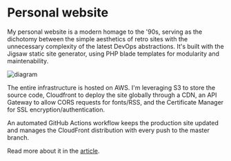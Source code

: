 # Personal website
My personal website is a modern homage to the '90s, serving as the dichotomy between the simple aesthetics of retro sites with the unnecessary complexity of the latest DevOps abstractions. It's built with the Jigsaw static site generator, using PHP blade templates for modularity and maintenability.

![diagram](source/assets/img/website-diagram-dark.png "Website Logical Diagram")

The entire infrastructure is hosted on AWS. I'm leveraging S3 to store the source code, Cloudfront to deploy the site globally through a CDN, an API Gateway to allow CORS requests for fonts/RSS, and the Certificate Manager for SSL encryption/authentication. 

An automated GitHub Actions workflow keeps the production site updated and manages the CloudFront distribution with every push to the master branch.

Read more about it in the <a href="https://www.xbazzi.com/projects/website/index.html">article</a>.